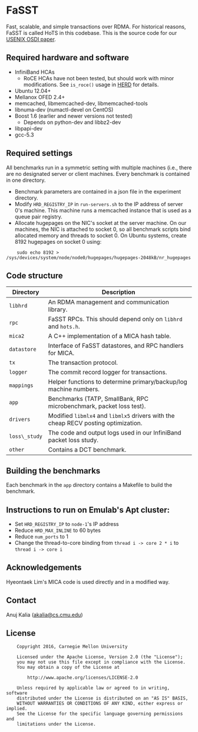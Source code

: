# FaSST
Fast, scalable, and simple transactions over RDMA. For historical reasons, FaSST
is called HoTS in this codebase. This is the source code for our
[USENIX OSDI paper](http://www.cs.cmu.edu/~akalia/doc/osdi16/fasst_osdi.pdf).


## Required hardware and software
 * InfiniBand HCAs
    * RoCE HCAs have not been tested, but should work with minor modifications.
      See `is_roce()` usage in [HERD](https://github.com/efficient/HERD) for
      details.
 * Ubuntu 12.04+
 * Mellanox OFED 2.4+
 * memcached, libmemcached-dev, libmemcached-tools
 * libnuma-dev (numactl-devel on CentOS)
 * Boost 1.6 (earlier and newer versions not tested)
   * Depends on python-dev and libbz2-dev
 * libpapi-dev
 * gcc-5.3

## Required settings
All benchmarks run in a symmetric setting with multiple machines (i.e., there
are no designated server or client machines. Every benchmark is contained in one
directory.
 * Benchmark parameters are contained in a json file in the experiment directory.
 * Modify `HRD_REGISTRY_IP` in `run-servers.sh` to the IP address of server 0's
   machine. This machine runs a memcached instance that is used as a queue pair
   registry.
 * Allocate hugepages on the NIC's socket at the server machine. On our machines,
   the NIC is attached to socket 0, so all benchmark scripts bind allocated
   memory and threads to socket 0. On Ubuntu systems, create 8192 hugepages on
   socket 0 using:
```	
	sudo echo 8192 > /sys/devices/system/node/node0/hugepages/hugepages-2048kB/nr_hugepages
```

## Code structure

| Directory | Description |
| ------------- | ------------- |
| `libhrd` | An RDMA management and communication library. |
| `rpc` | FaSST RPCs. This should depend only on `libhrd` and `hots.h`. |
| `mica2` | A C++ implementation of a MICA hash table. |
| `datastore` | Interface of FaSST datastores, and RPC handlers for MICA.|
| `tx` | The transaction protocol. |
| `logger` | The commit record logger for transactions. |
| `mappings` | Helper functions to determine primary/backup/log machine numbers. |
| `app` | Benchmarks (TATP, SmallBank, RPC microbenchmark, packet loss test). |
| `drivers` | Modified `libmlx4` and `libmlx5` drivers with the cheap RECV posting optimization.|
| `loss\_study` | The code and output logs used in our InfiniBand packet loss study. |
| `other` | Contains a DCT benchmark. |

## Building the benchmarks
Each benchmark in the `app` directory contains a Makefile to build the benchmark.

## Instructions to run on Emulab's Apt cluster:
 * Set `HRD_REGISTRY_IP` to `node-1`'s IP address
 * Reduce `HRD_MAX_INLINE` to 60 bytes
 * Reduce `num_ports` to 1
 * Change the thread-to-core binding from `thread i -> core 2 * i` to
   `thread i -> core i`

## Acknowledgements
Hyeontaek Lim's MICA code is used directly and in a modified way.

## Contact
Anuj Kalia (akalia@cs.cmu.edu)

## License
		Copyright 2016, Carnegie Mellon University

        Licensed under the Apache License, Version 2.0 (the "License");
        you may not use this file except in compliance with the License.
        You may obtain a copy of the License at

            http://www.apache.org/licenses/LICENSE-2.0

        Unless required by applicable law or agreed to in writing, software
        distributed under the License is distributed on an "AS IS" BASIS,
        WITHOUT WARRANTIES OR CONDITIONS OF ANY KIND, either express or implied.
        See the License for the specific language governing permissions and
        limitations under the License.

